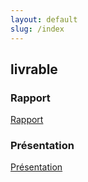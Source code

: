 ```yaml
---
layout: default
slug: /index
---
```


 <!--  -->


 
## livrable

### Rapport 
[Rapport](https://labs-web.github.io/lab-laravel-dusk/rapport.html)

### Présentation 
[Présentation](https://labs-web.github.io/lab-laravel-dusk/presentation.html)